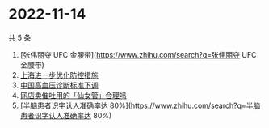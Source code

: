 # 2022-11-14

共 5 条

<!-- BEGIN -->
<!-- 最后更新时间 Mon Nov 14 2022 10:49:26 GMT+0800 (China Standard Time) -->

1. [张伟丽夺 UFC 金腰带](https://www.zhihu.com/search?q=张伟丽夺 UFC 金腰带)
1. [上海进一步优化防控措施](https://www.zhihu.com/search?q=上海进一步优化防控措施)
1. [中国高血压诊断标准下调](https://www.zhihu.com/search?q=中国高血压诊断标准下调)
1. [网店卖催吐用的「仙女管」合理吗](https://www.zhihu.com/search?q=网店卖催吐用的「仙女管」合理吗)
1. [半脑患者识字认人准确率达 80%](https://www.zhihu.com/search?q=半脑患者识字认人准确率达 80%)

<!-- END -->
